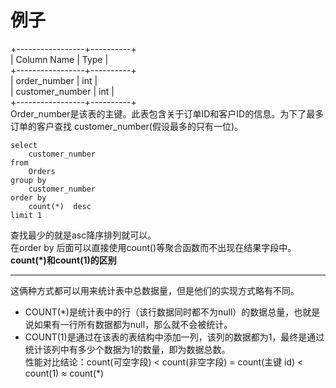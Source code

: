 # 例子
+-----------------+----------+  
| Column Name     | Type     |  
+-----------------+----------+  
| order_number    | int      |  
| customer_number | int      |  
+-----------------+----------+  
Order_number是该表的主键。此表包含关于订单ID和客户ID的信息。为下了最多订单的客户查找 customer_number(假设最多的只有一位)。  
```
select
    customer_number
from
    Orders
group by
    customer_number
order by
    count(*)  desc
limit 1
```
查找最少的就是asc降序排列就可以。  
在order by 后面可以直接使用count()等聚合函数而不出现在结果字段中。  
**count(*)和count(1)的区别**  
***  
这俩种方式都可以用来统计表中总数据量，但是他们的实现方式略有不同。  
- COUNT(*)是统计表中的行（该行数据同时都不为null）的数据总量，也就是说如果有一行所有数据都为null，那么就不会被统计。  
- COUNT(1)是通过在该表的表结构中添加一列，该列的数据都为1，最终是通过统计该列中有多少个数据为1的数量，即为数据总数。  
性能对比结论：count(可空字段) < count(非空字段) = count(主键 id) < count(1) ≈ count(*)  
